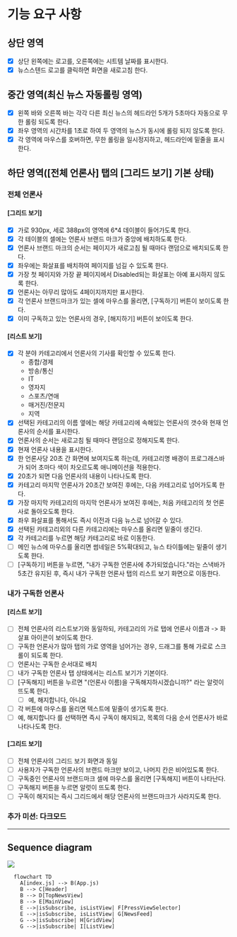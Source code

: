 # 기능 요구 사항
## 상단 영역
 - [X] 상단 왼쪽에는 로고를, 오른쪽에는 시트템 날짜를 표시한다.
 - [X] 뉴스스텐드 로고를 클릭하면 화면을 새로고침 한다.

## 중간 영역(최신 뉴스 자동롤링 영역)
 - [X] 왼쪽 바와 오른쪽 바는 각각 다른 최신 뉴스의 헤드라인 5개가 5초마다 자동으로 무한 롤링 되도록 한다.
 - [X] 좌우 영역의 시간차를 1초로 하여 두 영역의 뉴스가 동시에 롤링 되지 않도록 한다.
 - [X] 각 영역에 마우스를 호버하면, 무한 롤링을 일시정지하고, 헤드라인에 밑줄을 표시한다.

## 하단 영역([전체 언론사] 탭의 [그리드 보기] 기본 상태)
### 전체 언론사
#### [그리드 보기]
 - [X] 가로 930px, 세로 388px의 영역에 6*4 데이블이 들어가도록 한다.
 - [X] 각 테이블의 셀에는 언론사 브랜드 마크가 중앙에 배치하도록 한다.
 - [X] 언론사 브랜드 마크의 순서는 페이지가 새로고침 될 때마다 랜덤으로 배치되도록 한다.
 - [X] 좌우에는 화살표를 배치하여 페이지를 넘길 수 있도록 한다.
 - [X] 가장 첫 페이지와 가장 끝 페이지에서 Disabled되는 화살표는 아예 표시하지 않도록 한다.
 - [X] 언론사는 아무리 많아도 4페이지까지만 표시한다.
 - [X] 각 언론사 브랜드마크가 있는 셀에 마우스를 올리면, [구독하기] 버튼이 보이도록 한다.
 - [X] 이미 구독하고 있는 언론사의 경우, [해지하기] 버튼이 보이도록 한다.
 
#### [리스트 보기]
 - [X] 각 분야 카테고리에서 언론사의 기사를 확인할 수 있도록 한다.
   - 종합/경제
   - 방송/통신
   - IT
   - 영자지
   - 스포츠/연애
   - 매거진/전문지
   - 지역
 - [X] 선택된 카테고리의 이름 옆에는 해당 카테고리에 속해있는 언론사의 갯수와 현재 언론사의 순서를 표시한다.
 - [X] 언론사의 순서는 새로고침 될 때마다 랜덤으로 정해지도록 한다.
 - [X] 현재 언론사 내용을 표시한다.
 - [X] 한 언론사당 20초 간 화면에 보여지도록 하는데, 카테고리명 배경이 프로그래스바가 되어 초마다 색이 차오르도록 애니메이션을 적용한다.
 - [X] 20초가 되면 다음 언론사의 내용이 나타나도록 한다.
 - [X] 카테고리 마지막 언론사가 20초간 보여진 후에는, 다음 카테고리로 넘어가도록 한다.
 - [X] 가장 마지막 카테고리의 마지막 언론사가 보여진 후에는, 처음 카테고리의 첫 언론사로 돌아오도록 한다.
 - [X] 좌우 화살표를 통해서도 즉시 이전과 다음 뉴스로 넘어갈 수 있다.
 - [X] 선택된 카테고리외의 다른 카테고리에는 마우스를 올리면 밑줄이 생긴다.
 - [X] 각 카테고리를 누르면 해당 카테고리로 바로 이동한다.
 - [ ] 메인 뉴스에 마우스를 올리면 썸네일은 5%확대되고, 뉴스 타이틀에는 밑줄이 생기도록 한다.
 - [ ] [구독하기] 버튼을 누르면, "내가 구독한 언론사에 추가되었습니다."라는 스낵바가 5초간 유지된 후, 즉시 내가 구독한 언론사 탭의 리스트 보기 화면으로 이동한다.
 
 ### 내가 구독한 언론사
 #### [리스트 보기]
  - [ ] 전체 언론사의 리스트보기와 동일하되, 카테고리의 가로 탭에 언론사 이름과 -> 화살표 아이콘이 보이도록 한다.
  - [ ] 구독한 언론사가 많아 탭의 가로 영역을 넘어가는 경우, 드래그를 통해 가로로 스크롤이 되도록 한다.
  - [ ] 언론사는 구독한 순서대로 배치
  - [ ] 내가 구독한 언론사 탭 상태에서는 리스트 보기가 기본이다.
  - [ ] [구독해지] 버튼을 누르면 "(언론사 이름)을 구독해지하시겠습니까?" 라는 알럿이 뜨도록 한다.
    - [ ] 예, 해지합니다, 아니요
  - [ ] 각 버튼에 마우스를 올리면 텍스트에 밑줄이 생기도록 한다.
  - [ ] 예, 해지합니다 를 선택하면 즉시 구독이 해지되고, 목록의 다음 순서 언론사가 바로 나타나도록 한다.
#### [그리드 보기]
 - [ ] 전체 언론사의 그리드 보기 화면과 동일
 - [ ] 사용자가 구독한 언론사의 브랜드 마크만 보이고, 나머지 칸은 비어있도록 한다.
 - [ ] 구독중인 언론사의 브랜드마크 셀에 마우스를 올리면 [구독해지] 버튼이 나타난다.
 - [ ] 구독해지 버튼을 누르면 알럿이 뜨도록 한다.
 - [ ] 구독이 해지되는 즉시 그리드에서 해당 언론사의 브랜드마크가 사라지도록 한다.
  
### 추가 미션: 다크모드
---

## Sequence diagram
[![](https://mermaid.ink/img/pako:eNqNkMFOwzAMhl8l8gmkjgfoAWmjW4cECKkTl6SHLDHMsCaVk6qgde9OuoFUEAdySj5__m3lAMZbhBye9743O81RbArlRDpzSc7i-9VrqMVsdi0WF_O2Ta_Lc3lxgjdyjdoi11NYyI1vH7APT4T9j8pS3mtyE7wc8UCh6rbBMG0xExTuKMTRGcRKPjKGU06FezTR8_8aSznOXyHaL7_87Q9iLUsmO1nmD-dWfmfWkEGD3Giy6bsOY4eCuMMGFeTpajW_KVDumDzdRV99OAN55A4z6FqrIxakX1g3Z3j8BGrre1E?type=png)](https://mermaid-js.github.io/mermaid-live-editor/edit#pako:eNqNkMFOwzAMhl8l8gmkjgfoAWmjW4cECKkTl6SHLDHMsCaVk6qgde9OuoFUEAdySj5__m3lAMZbhBye9743O81RbArlRDpzSc7i-9VrqMVsdi0WF_O2Ta_Lc3lxgjdyjdoi11NYyI1vH7APT4T9j8pS3mtyE7wc8UCh6rbBMG0xExTuKMTRGcRKPjKGU06FezTR8_8aSznOXyHaL7_87Q9iLUsmO1nmD-dWfmfWkEGD3Giy6bsOY4eCuMMGFeTpajW_KVDumDzdRV99OAN55A4z6FqrIxakX1g3Z3j8BGrre1E)

```mermaid
  flowchart TD
    A[index.js] --> B(App.js)
    B --> C[Header]
    B --> D[TopNewsView]
    B --> E[MainView]
    E -->|isSubscribe, isListView| F[PressViewSelector]
    E -->|isSubscribe, isListView| G[NewsFeed]
    G -->|isSubscribe| H[GridView]
    G -->|isSubscribe| I[ListView]

```